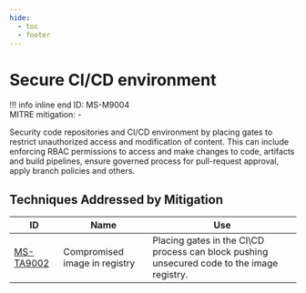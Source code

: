 ```yaml
---
hide:
  - toc
  - footer
---
```


# Secure CI/CD environment

!!! info inline end
    ID: MS-M9004<br>
    MITRE mitigation: -


Security code repositories and CI/CD environment by placing gates to restrict unauthorized access and modification of content. This can include enforcing RBAC permissions to access and make changes to code, artifacts and build pipelines, ensure governed process for pull-request approval, apply branch policies and others.



## Techniques Addressed by Mitigation

|ID|Name|Use|
|--|----------|-----------|
|[MS-TA9002](../techniques/Compromised%20Image%20In%20Registry.md)|Compromised image in registry|Placing gates in the CI\CD process can block pushing unsecured code to the image registry.|
